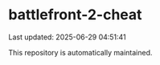 # battlefront-2-cheat

Last updated: 2025-06-29 04:51:41

This repository is automatically maintained.
